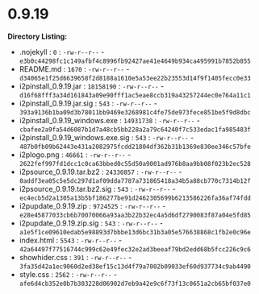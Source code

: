 0.9.19
======

**Directory Listing:**

 - .nojekyll : `0` : `-rw-r--r--` - `e3b0c44298fc1c149afbf4c8996fb92427ae41e4649b934ca495991b7852b855`
 - README.md : `1670` : `-rw-r--r--` - `d34065e1f25d6639658f2d8188a1610e5a53ee22b23553d14f9f1405fecc0e33`
 - i2pinstall_0.9.19.jar : `18158190` : `-rw-r--r--` - `d16f68fff3a34d161843a09e90fff1ac5eae8ccb319a43257244ec0e764a11c1`
 - i2pinstall_0.9.19.jar.sig : `543` : `-rw-r--r--` - `393a9136b1ba09d3b78011bb9469e3268981c4fe75de973fece851be5f9d8dbc`
 - i2pinstall_0.9.19_windows.exe : `14931738` : `-rw-r--r--` - `cbafee2a9fa54d6087b1d7a48cb5bb228a2a79c64240f7c533edac1fa985483f`
 - i2pinstall_0.9.19_windows.exe.sig : `543` : `-rw-r--r--` - `487b0fb09b62443e431a2082975fcdd21804df362b31b1369e830ee346c57bfe`
 - i2plogo.png : `46661` : `-rw-r--r--` - `2622fef997fd1dcc1c0ca63bbed0c55d50a9001ad976b8aa9bb08f023b2ec528`
 - i2psource_0.9.19.tar.bz2 : `24330857` : `-rw-r--r--` - `0addf3ea05c5e5dc297d1af09dda7787a731865418a34b5a88cb770c7314b12f`
 - i2psource_0.9.19.tar.bz2.sig : `543` : `-rw-r--r--` - `ec4ecb5d2a1305a13b5bf186277be91d2462305699b6213586226fa36af74fdd`
 - i2pupdate_0.9.19.zip : `9724525` : `-rw-r--r--` - `e28e45877033cb6b70070066a93aa3b22b32ec4a5d6df2790083f87a04e5fd85`
 - i2pupdate_0.9.19.zip.sig : `543` : `-rw-r--r--` - `a1e5f1ce09610edab5e98893d7bbbe13d6bc31b3a05e576638868c1fb2e0c96e`
 - index.html : `5543` : `-rw-r--r--` - `42a64497f77516744c999c62e49fec32e2ad3beeaf79bd2edd68b5fcc226c9c6`
 - showhider.css : `391` : `-rw-r--r--` - `3fa35d42a1ec9060d2ed38ef15c13d4f79a7002b09033ef60d937734c9ab4490`
 - style.css : `2562` : `-rw-r--r--` - `afe6d4cb352e0b7b303228d06902d7eb9a42e9c6f73f13c0651a2cb65bf037e0`
